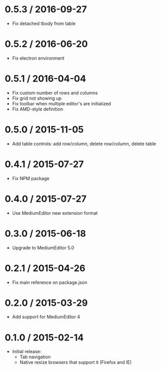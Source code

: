 
0.5.3 / 2016-09-27
==================
* Fix detached tbody from table

0.5.2 / 2016-06-20
==================
* Fix electron environment

0.5.1 / 2016-04-04
==================

* Fix custom number of rows and columns
* Fix grid not showing up
* Fix toolbar when multiple editor's are initialized
* Fix AMD-style definition

0.5.0 / 2015-11-05
==================

* Add table controls: add row/column, delete row/column, delete table


0.4.1 / 2015-07-27
==================

* Fix NPM package


0.4.0 / 2015-07-27
==================

* Use MediumEditor new extension format


0.3.0 / 2015-06-18
==================

* Upgrade to MediumEditor 5.0


0.2.1 / 2015-04-26
==================

* Fix main reference on package.json


0.2.0 / 2015-03-29
==================

* Add support for MediumEditor 4


0.1.0 / 2015-02-14
==================

* Initial release:
  * Tab navigation
  * Native resize browsers that support it (Firefox and IE)
